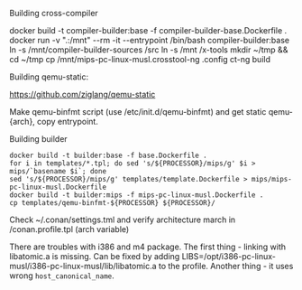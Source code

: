 Building cross-compiler

docker build -t compiler-builder:base -f compiler-builder-base.Dockerfile .
docker run -v ".:/mnt" --rm -it --entrypoint /bin/bash compiler-builder:base
ln -s /mnt/compiler-builder-sources /src
ln -s /mnt /x-tools
mkdir ~/tmp && cd ~/tmp
cp /mnt/mips-pc-linux-musl.crosstool-ng .config
ct-ng build

Building qemu-static:

https://github.com/ziglang/qemu-static

Make qemu-binfmt script (use /etc/init.d/qemu-binfmt) and get static qemu-{arch}, copy
entrypoint.

Building builder

```
docker build -t builder:base -f base.Dockerfile .
for i in templates/*.tpl; do sed 's/${PROCESSOR}/mips/g' $i > mips/`basename $i`; done
sed 's/${PROCESSOR}/mips/g' templates/template.Dockerfile > mips/mips-pc-linux-musl.Dockerfile
docker build -t builder:mips -f mips-pc-linux-musl.Dockerfile .
cp templates/qemu-binfmt-${PROCESSOR} ${PROCESSOR}/
```

Check ~/.conan/settings.tml and verify architecture march in <arch>/conan.profile.tpl (arch variable)


There are troubles with i386 and m4 package. The first thing - linking with libatomic.a is
missing. Can be fixed by adding
LIBS=/opt/i386-pc-linux-musl/i386-pc-linux-musl/lib/libatomic.a to the profile. Another
thing - it uses wrong `host_canonical_name`.
